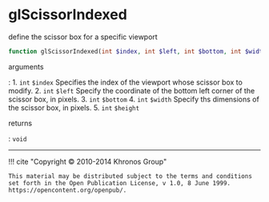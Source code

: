 # glScissorIndexed
define the scissor box for a specific viewport

```php
function glScissorIndexed(int $index, int $left, int $bottom, int $width, int $height) : void
```

arguments

:    1. `int` `$index` Specifies the index of the viewport whose scissor box to
    modify.
    2. `int` `$left` Specify the coordinate of the bottom left corner of the
    scissor box, in pixels.
    3. `int` `$bottom` 
    4. `int` `$width` Specify ths dimensions of the scissor box, in pixels.
    5. `int` `$height` 

returns

:    `void` 

---
     

!!! cite "Copyright © 2010-2014 Khronos Group"

    This material may be distributed subject to the terms and conditions set forth in the Open Publication License, v 1.0, 8 June 1999. https://opencontent.org/openpub/.